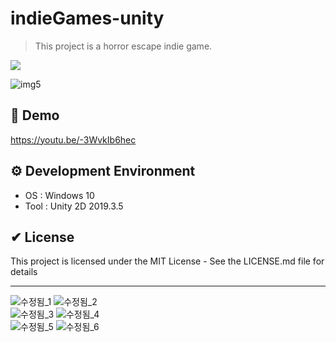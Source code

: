 # indieGames-unity
> This project is a horror escape indie game.
<p>
  <a><img src="https://img.shields.io/badge/unity3d-2019.3.5-blue?style=flat-square&logo=unity"></a>
</p>

![img5](https://user-images.githubusercontent.com/61134850/129549685-b0591bbd-dee6-4ef6-a6b1-5347bf6ce03d.png)

## 📢 Demo
https://youtu.be/-3WvkIb6hec

## ⚙ Development Environment
 * OS : Windows 10
 * Tool : Unity 2D 2019.3.5

## ✔ License
This project is licensed under the MIT License - See the LICENSE.md file for details

---
![수정됨_1](https://user-images.githubusercontent.com/61134850/127849703-0bced216-cbe3-4bfa-a8ed-cebb1ec9c367.png)
![수정됨_2](https://user-images.githubusercontent.com/61134850/127849709-968103b0-3e7c-4a8b-8bb0-cb97c05137f4.png)<br />
![수정됨_3](https://user-images.githubusercontent.com/61134850/127849712-328faba1-ea79-489d-8848-d5a30c813fef.png)
![수정됨_4](https://user-images.githubusercontent.com/61134850/127849714-3bd0b0ed-3710-43b4-b177-1b39c879d8c9.png)<br />
![수정됨_5](https://user-images.githubusercontent.com/61134850/127849715-37232bc5-5fcb-4b80-a4e5-771fab04562e.png)
![수정됨_6](https://user-images.githubusercontent.com/61134850/127849717-50532770-6f6f-4d2f-b83b-c9cf4f5e1fdf.png)<br />
